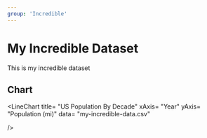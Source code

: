 ```yaml
---
group: 'Incredible'
---
```


# My Incredible Dataset

This is my incredible dataset

## Chart

<LineChart
	title= "US Population By Decade"
	xAxis= "Year"
	yAxis= "Population (mi)"
	data= "my-incredible-data.csv"

/> 
